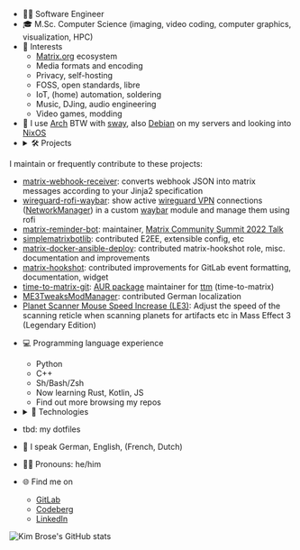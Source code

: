 - ‍🧑‍💻 Software Engineer
- 🎓 M.Sc. Computer Science (imaging, video coding, computer graphics, visualization, HPC)
- 🤔 Interests
  - [Matrix.org](https://matrix.org) ecosystem
  - Media formats and encoding
  - Privacy, self-hosting
  - FOSS, open standards, libre
  - IoT, (home) automation, soldering
  - Music, DJing, audio engineering
  - Video games, modding
- 🐧 I use [Arch](https://archlinux.org) BTW with [sway](https://swaywm.org), also [Debian](https://www.debian.org) on my servers and looking into [NixOS](https://nixos.org)
- <details><summary>🛠 Projects</summary>

I maintain or frequently contribute to these projects:
  - [matrix-webhook-receiver](https://github.com/HarHarLinks/matrix-webhook-receiver): converts webhook JSON into matrix messages according to your Jinja2 specification
  - [wireguard-rofi-waybar](https://github.com/HarHarLinks/wireguard-rofi-waybar): show active [wireguard VPN](https://www.wireguard.com) connections ([NetworkManager](https://wiki.gnome.org/Projects/NetworkManager)) in a custom [waybar](https://github.com/Alexays/Waybar) module and manage them using rofi
  - [matrix-reminder-bot](https://github.com/anoadragon453/matrix-reminder-bot/): maintainer, [Matrix Community Summit 2022 Talk](https://cfp.summit2022.matrixmeetup.de/matrix-summit-conference-2022/talk/WTWWZ8/)
  - [simplematrixbotlib](https://codeberg.org/imbev/simplematrixbotlib/): contributed E2EE, extensible config, etc
  - [matrix-docker-ansible-deploy](https://github.com/spantaleev/matrix-docker-ansible-deploy): contributed matrix-hookshot role, misc. documentation and improvements
  - [matrix-hookshot](https://github.com/matrix-org/matrix-hookshot): contributed improvements for GitLab event formatting, documentation, widget
  - [time-to-matrix-git](https://aur.archlinux.org/packages/time-to-matrix-git): [AUR package](https://aur.archlinux.org) maintainer for [ttm](https://gitlab.com/etke.cc/ttm) (time-to-matrix)
  - [ME3TweaksModManager](https://github.com/ME3Tweaks/ME3TweaksModManager): contributed German localization
  - [Planet Scanner Mouse Speed Increase (LE3)](https://www.nexusmods.com/masseffectlegendaryedition/mods/747): Adjust the speed of the scanning reticle when scanning planets for artifacts etc in Mass Effect 3 (Legendary Edition)
  </details>

- 💻 Programming language experience
  - Python
  - C++
  - Sh/Bash/Zsh
  - Now learning Rust, Kotlin, JS
  - Find out more browsing my repos
- <details><summary>🧰 Technologies</summary>

  - Docker
  - Ansible
  - Kubernetes, Helm
  - Prometheus + Grafana
  - CI/CD
  - [Arduino](https://www.arduino.cc), [ESP8266](https://espressif.com/en/products/modules/esp8266), [Tasmota](https://github.com/arendst/tasmota)
  - [Home Assistant](https://www.home-assistant.io), MQTT
  - [Django](https://www.djangoproject.com), [Flask](https://flask.palletsprojects.com/en/2.2.x/), [FastAPI](https://fastapi.tiangolo.com)
  - Webhooks, REST
  - PyTorch, Torch-TensorRT, TensorFlow, SOL
  </details>
- tbd: my dotfiles
- 💬 I speak German, English, (French, Dutch)
- 🧔‍♂️ Pronouns: he/him
- 🌐 Find me on
  - [GitLab](https://gitlab.com/HarHarLinks)
  - [Codeberg](https://codeberg.org/HarHarLinks)
  - [LinkedIn](https://www.linkedin.com/in/kim-sebastian-brose/)

![Kim Brose's GitHub stats](https://github-readme-stats.vercel.app/api?username=HarHarLinks&show_icons=true&count_private=true)
